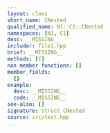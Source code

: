 ```yaml
---
layout: class
short_name: CNested
qualified_name: N1::C1::CNested
namespaces: [N1, C1]
desc: __MISSING__
includer: file1.hpp
brief: __MISSING__
methods: [f]
non member functions: []
member_fields:
  {}
example:
  desc: __MISSING__
  code: __MISSING__
see-also: []
signature: struct CNested
source: src/test.hpp
...
```

